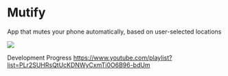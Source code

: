 # Mutify
App that mutes your phone automatically, based on user-selected locations


[![](http://img.youtube.com/vi/A7zhiTBjcc0/0.jpg)](https://www.youtube.com/watch?v=A7zhiTBjcc0"")


Development Progress
https://www.youtube.com/playlist?list=PLr2SUHRsQtUcKDNWyCxmTi0O6B96-bdUm

